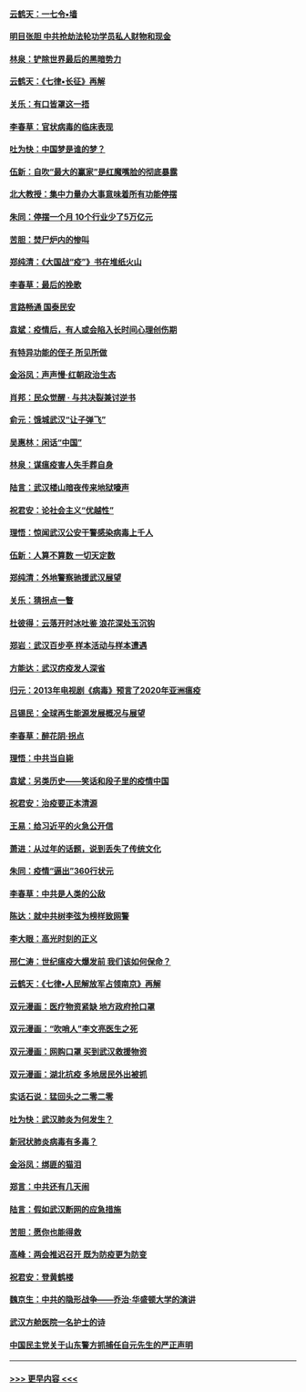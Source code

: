 #### [云鹤天：一七令▪墙](../pages/nsc993/n11910627.md?t=03030902) 
#### [明目张胆 中共抢劫法轮功学员私人财物和现金](../pages/nsc993/n11910262.md?t=03030902) 
#### [林泉：铲除世界最后的黑暗势力](../pages/nsc993/n11909320.md?t=03030902) 
#### [云鹤天：《七律▪长征》再解](../pages/nsc993/n11909327.md?t=03030902) 
#### [关乐：有口皆罩这一捂](../pages/nsc993/n11908393.md?t=03030902) 
#### [李春草：官状病毒的临床表现](../pages/nsc993/n11908339.md?t=03030902) 
#### [吐为快：中国梦是谁的梦？](../pages/nsc993/n11906564.md?t=03030902) 
#### [伍新：自吹“最大的赢家”是红魔嘴脸的彻底暴露](../pages/nsc993/n11906407.md?t=03030902) 
#### [北大教授：集中力量办大事意味着所有功能停摆](../pages/nsc993/n11904800.md?t=03030902) 
#### [朱同：停摆一个月 10个行业少了5万亿元](../pages/nsc993/n11904498.md?t=03030902) 
#### [苦胆：焚尸炉内的惨叫](../pages/nsc993/n11904479.md?t=03030902) 
#### [郑纯清：《大国战“疫”》书在堆纸火山](../pages/nsc993/n11904450.md?t=03030902) 
#### [李春草：最后的挽歌](../pages/nsc993/n11904441.md?t=03030902) 
#### [言路畅通 国泰民安](../pages/nsc993/n11904222.md?t=03030902) 
#### [袁斌：疫情后，有人或会陷入长时间心理创伤期](../pages/nsc993/n11901514.md?t=03030902) 
#### [有特异功能的侄子 所见所做](../pages/nsc993/n11901154.md?t=03030902) 
#### [金浴凤：声声慢‧红朝政治生态](../pages/nsc993/n11899553.md?t=03030902) 
#### [肖邦：民众觉醒 · 与共决裂兼讨逆书](../pages/nsc993/n11898435.md?t=03030902) 
#### [俞元：饿城武汉“让子弹飞”](../pages/nsc993/n11898344.md?t=03030902) 
#### [吴惠林：闲话“中国”](../pages/nsc993/n11898182.md?t=03030902) 
#### [林泉：谋瘟疫害人失手葬自身](../pages/nsc993/n11897892.md?t=03030902) 
#### [陆言：武汉楼山暗夜传来地狱嚎声](../pages/nsc993/n11897033.md?t=03030902) 
#### [祝君安：论社会主义“优越性”](../pages/nsc993/n11897005.md?t=03030902) 
#### [理悟：惊闻武汉公安干警感染病毒上千人](../pages/nsc993/n11896947.md?t=03030902) 
#### [伍新：人算不算数 一切天定数](../pages/nsc993/n11893372.md?t=03030902) 
#### [郑纯清：外地警察驰援武汉展望](../pages/nsc993/n11893115.md?t=03030902) 
#### [关乐：猜拐点一瞥](../pages/nsc993/n11893020.md?t=03030902) 
#### [杜彼得：云落开时冰吐鉴 浪花深处玉沉钩](../pages/nsc993/n11892107.md?t=03030902) 
#### [郑岩：武汉百步亭 样本活动与样本遭遇](../pages/nsc993/n11892310.md?t=03030902) 
#### [方能达：武汉疠疫发人深省](../pages/nsc993/n11891376.md?t=03030902) 
#### [归元：2013年电视剧《病毒》预言了2020年亚洲瘟疫](../pages/nsc993/n11891126.md?t=03030902) 
#### [吕锡民：全球再生能源发展概况与展望](../pages/nsc993/n11890613.md?t=03030902) 
#### [李春草：醉花阴·拐点](../pages/nsc993/n11890567.md?t=03030902) 
#### [理悟：中共当自毙](../pages/nsc993/n11890559.md?t=03030902) 
#### [袁斌：另类历史——笑话和段子里的疫情中国](../pages/nsc993/n11889243.md?t=03030902) 
#### [祝君安：治疫要正本清源](../pages/nsc993/n11889085.md?t=03030902) 
#### [王易：给习近平的火急公开信](../pages/nsc993/n11888225.md?t=03030902) 
#### [萧进：从过年的话题，说到丢失了传统文化](../pages/nsc993/n11887732.md?t=03030902) 
#### [朱同：疫情“逼出”360行状元](../pages/nsc993/n11887678.md?t=03030902) 
#### [李春草：中共是人类的公敌](../pages/nsc993/n11887656.md?t=03030902) 
#### [陈达：就中共树李弦为榜样致网警](../pages/nsc993/n11887625.md?t=03030902) 
#### [李大眼：高光时刻的正义](../pages/nsc993/n11887585.md?t=03030902) 
#### [邢仁涛：世纪瘟疫大爆发前 我们该如何保命？](../pages/nsc993/n11887535.md?t=03030902) 
#### [云鹤天：《七律▪人民解放军占领南京》再解](../pages/nsc993/n11887524.md?t=03030902) 
#### [双元漫画：医疗物资紧缺 地方政府抢口罩](../pages/nsc993/n11884744.md?t=03030902) 
#### [双元漫画：“吹哨人”李文亮医生之死](../pages/nsc993/n11884705.md?t=03030902) 
#### [双元漫画：网购口罩 买到武汉救援物资](../pages/nsc993/n11884670.md?t=03030902) 
#### [双元漫画：湖北抗疫 多地居民外出被抓](../pages/nsc993/n11884643.md?t=03030902) 
#### [实话石说：猛回头之二零二零](../pages/nsc993/n11883968.md?t=03030902) 
#### [吐为快：武汉肺炎为何发生？](../pages/nsc993/n11882180.md?t=03030902) 
#### [新冠状肺炎病毒有多毒？](../pages/nsc993/n11881790.md?t=03030902) 
#### [金浴凤：绑匪的猫泪](../pages/nsc993/n11880664.md?t=03030902) 
#### [郑言：中共还有几天闹](../pages/nsc993/n11880645.md?t=03030902) 
#### [陆言：假如武汉断网的应急措施](../pages/nsc993/n11880619.md?t=03030902) 
#### [苦胆：愿你也能得救](../pages/nsc993/n11880601.md?t=03030902) 
#### [高峰：两会推迟召开  既为防疫更为防变](../pages/nsc993/n11879977.md?t=03030902) 
#### [祝君安：登黄鹤楼](../pages/nsc993/n11880583.md?t=03030902) 
#### [魏京生：中共的隐形战争——乔治‧华盛顿大学的演讲](../pages/nsc993/n11879765.md?t=03030902) 
#### [武汉方舱医院一名护士的诗](../pages/nsc993/n11878480.md?t=03030902) 
#### [中国民主党关于山东警方抓捕任自元先生的严正声明](../pages/nsc993/n11877506.md?t=03030902) 

----
#### [ >>> 更早内容 <<< ](../indexes/nsc993-earlier.md)
